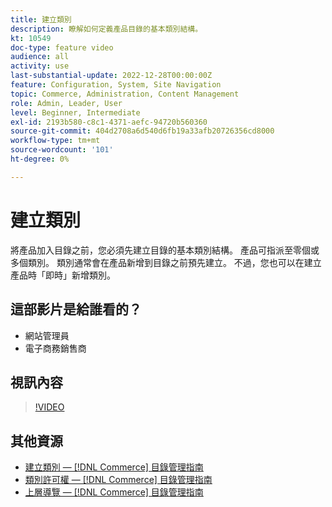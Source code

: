 ```yaml
---
title: 建立類別
description: 瞭解如何定義產品目錄的基本類別結構。
kt: 10549
doc-type: feature video
audience: all
activity: use
last-substantial-update: 2022-12-28T00:00:00Z
feature: Configuration, System, Site Navigation
topic: Commerce, Administration, Content Management
role: Admin, Leader, User
level: Beginner, Intermediate
exl-id: 2193b580-c8c1-4371-aefc-94720b560360
source-git-commit: 404d2708a6d540d6fb19a33afb20726356cd8000
workflow-type: tm+mt
source-wordcount: '101'
ht-degree: 0%

---
```


# 建立類別

將產品加入目錄之前，您必須先建立目錄的基本類別結構。 產品可指派至零個或多個類別。 類別通常會在產品新增到目錄之前預先建立。 不過，您也可以在建立產品時「即時」新增類別。

## 這部影片是給誰看的？

- 網站管理員
- 電子商務銷售商

## 視訊內容

>[!VIDEO](https://video.tv.adobe.com/v/343746?quality=12&learn=on)

## 其他資源

- [建立類別 —  [!DNL Commerce] 目錄管理指南](https://experienceleague.adobe.com/docs/commerce-admin/catalog/categories/create/category-create.html)
- [類別許可權 —  [!DNL Commerce] 目錄管理指南](https://experienceleague.adobe.com/docs/commerce-admin/catalog/categories/category-permissions.html)
- [上層導覽 —  [!DNL Commerce] 目錄管理指南](https://experienceleague.adobe.com/docs/commerce-admin/catalog/catalog/navigation/navigation-top.html)
